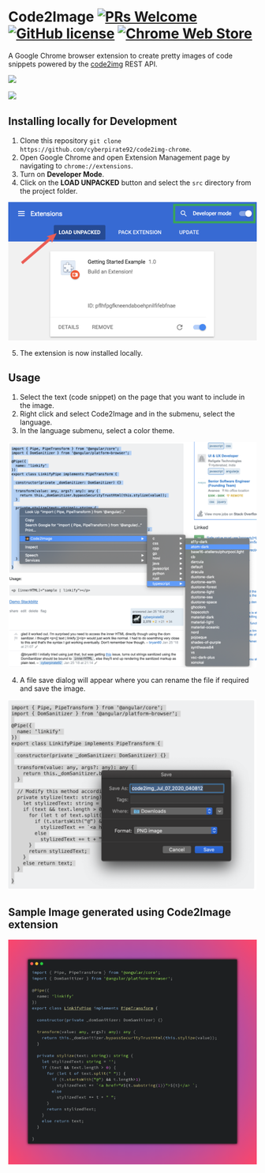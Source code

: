 # Code2Image [![PRs Welcome](https://img.shields.io/badge/PRs-welcome-brightgreen.svg?style=for-the-badge)]() [![GitHub license](https://img.shields.io/github/license/cyberpirate92/code2img-chrome.svg?style=for-the-badge)](https://github.com/cyberpirate92/code2img-chrome/blob/master/LICENSE) [![Chrome Web Store](https://img.shields.io/chrome-web-store/v/abloihkaeipjifnhehnicpjfjoaclngo?style=for-the-badge)](https://chrome.google.com/webstore/detail/code2image/abloihkaeipjifnhehnicpjfjoaclngo)

A Google Chrome browser extension to create pretty images of code snippets powered by the [code2img](https://github.com/cyberpirate92/code2img) REST API.

[![](https://developer.chrome.com/webstore/images/ChromeWebStore_Badge_v2_496x150.png)](https://chrome.google.com/webstore/detail/code2image/abloihkaeipjifnhehnicpjfjoaclngo)

![](./images/demo.gif)

## Installing locally for Development

1. Clone this repository `git clone https://github.com/cyberpirate92/code2img-chrome`.
2. Open Google Chrome and open Extension Management page by navigating to `chrome://extensions`.
3. Turn on **Developer Mode**.
4. Click on the **LOAD UNPACKED** button and select the `src` directory from the project folder.

![](./images/load_extension.png)

5. The extension is now installed locally.

## Usage 

1. Select the text (code snippet) on the page that you want to include in the image.
2. Right click and select Code2Image and in the submenu, select the language.
3. In the language submenu, select a color theme.

![](./images/context-menu2-screenshot.png)

4. A file save dialog will appear where you can rename the file 
if required and save the image.

![](./images/download-dialog-screenshot.png)

## Sample Image generated using Code2Image extension

![](./images/sample-image.png)
